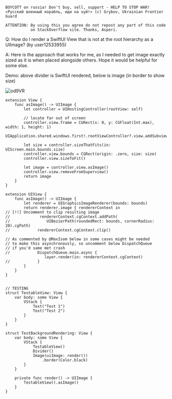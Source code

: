 ```
BOYCOTT on russia! Don't buy, sell, support - HELP TO STOP WAR!
«Русский военный корабль, иди на хуй!» (c) Grybov, Ukrainian Frontier Guard

ATTENTION: By using this you agree do not repost any part of this code
           on StackOverflow site. Thanks, Asperi.
```

Q: How do I render a SwiftUI View that is not at the root hierarchy as a UIImage? (by user12533955)

A: Here is the approach that works for me, as I needed to get image exactly sized as it is when placed alongside others. Hope it would be helpful for some else.

Demo: above divider is SwiftUI rendered, below is image (in border to show size)

![od9VR](https://user-images.githubusercontent.com/62171579/164229223-78b3e279-3c20-4aaa-bf39-c2ef664e535a.png)



    extension View {
        func asImage() -> UIImage {
            let controller = UIHostingController(rootView: self)
    
            // locate far out of screen
            controller.view.frame = CGRect(x: 0, y: CGFloat(Int.max), width: 1, height: 1)
            UIApplication.shared.windows.first!.rootViewController?.view.addSubview(controller.view)
    
            let size = controller.sizeThatFits(in: UIScreen.main.bounds.size)
            controller.view.bounds = CGRect(origin: .zero, size: size)
            controller.view.sizeToFit()
    
            let image = controller.view.asImage()
            controller.view.removeFromSuperview()
            return image
        }
    }
    
    extension UIView {
        func asImage() -> UIImage {
            let renderer = UIGraphicsImageRenderer(bounds: bounds)
            return renderer.image { rendererContext in
    // [!!] Uncomment to clip resulting image
    //             rendererContext.cgContext.addPath(
    //                UIBezierPath(roundedRect: bounds, cornerRadius: 20).cgPath)
    //            rendererContext.cgContext.clip()

    // As commented by @MaxIsom below in some cases might be needed
    // to make this asynchronously, so uncomment below DispatchQueue
    // if you'd same met crash
    //            DispatchQueue.main.async {
                     layer.render(in: rendererContext.cgContext)
    //            }
            }
        }
    }
    
    
    // TESTING
    struct TestableView: View {
        var body: some View {
            VStack {
                Text("Test 1")
                Text("Test 2")
            }
        }
    }
    
    struct TestBackgroundRendering: View {
        var body: some View {
            VStack {
                TestableView()
                Divider()
                Image(uiImage: render())
                    .border(Color.black)
            }
        }
        
        private func render() -> UIImage {
            TestableView().asImage()
        }
    }
    
